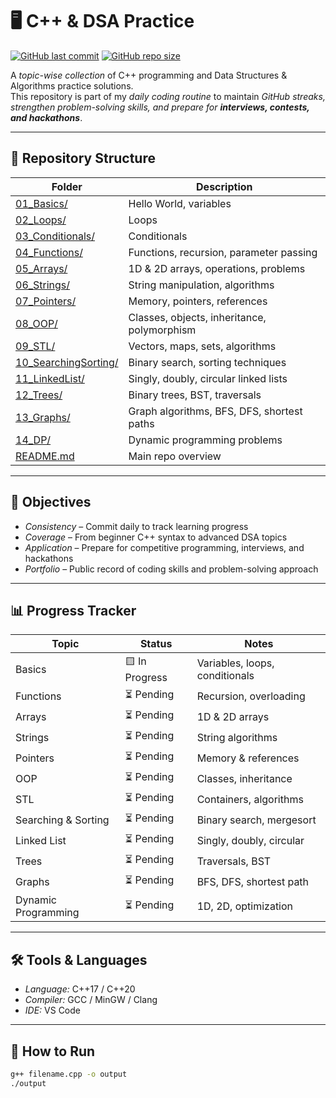 # 🖥 C++ & DSA Practice

[![GitHub last commit](https://img.shields.io/github/last-commit/Priyanshu-Thakur63/cpp-dsa-practice?color=green)](https://github.com/Priyanshu-Thakur63/CPP_DSA_practice/commits/main)
[![GitHub repo size](https://img.shields.io/github/repo-size/Priyanshu-Thakur63/cpp-dsa-practice)](https://github.com/Priyanshu-Thakur63/CPP_DSA_practice)

A *topic-wise collection* of C++ programming and Data Structures & Algorithms practice solutions.  
This repository is part of my *daily coding routine* to maintain *GitHub streaks, strengthen problem-solving skills, and prepare for **interviews, contests, and hackathons***.

---

## 📂 Repository Structure

| Folder | Description |
|--------|-------------|
| [01_Basics/](./01_Basics) | Hello World, variables |
| [02_Loops/](./02_Loops) | Loops |
| [03_Conditionals/](./03_Conditionals) | Conditionals |
| [04_Functions/](./04_Functions) | Functions, recursion, parameter passing |
| [05_Arrays/](./05_Arrays) | 1D & 2D arrays, operations, problems |
| [06_Strings/](./06_Strings) | String manipulation, algorithms |
| [07_Pointers/](./07_Pointers) | Memory, pointers, references |
| [08_OOP/](./08_OOP) | Classes, objects, inheritance, polymorphism |
| [09_STL/](./09_STL) | Vectors, maps, sets, algorithms |
| [10_SearchingSorting/](./10_SearchingSorting) | Binary search, sorting techniques |
| [11_LinkedList/](./11_LinkedList) | Singly, doubly, circular linked lists |
| [12_Trees/](./12_Trees) | Binary trees, BST, traversals |
| [13_Graphs/](./13_Graphs) | Graph algorithms, BFS, DFS, shortest paths |
| [14_DP/](./14_DP) | Dynamic programming problems |
| [README.md](./README.md) | Main repo overview |

---

## 🎯 Objectives
- *Consistency* – Commit daily to track learning progress  
- *Coverage* – From beginner C++ syntax to advanced DSA topics  
- *Application* – Prepare for competitive programming, interviews, and hackathons  
- *Portfolio* – Public record of coding skills and problem-solving approach  

---

## 📊 Progress Tracker

| Topic | Status | Notes |
|-------|--------|-------|
| Basics | 🟨 In Progress | Variables, loops, conditionals |
| Functions | ⏳ Pending | Recursion, overloading |
| Arrays | ⏳ Pending | 1D & 2D arrays |
| Strings | ⏳ Pending | String algorithms |
| Pointers | ⏳ Pending | Memory & references |
| OOP | ⏳ Pending | Classes, inheritance |
| STL | ⏳ Pending | Containers, algorithms |
| Searching & Sorting | ⏳ Pending | Binary search, mergesort |
| Linked List | ⏳ Pending | Singly, doubly, circular |
| Trees | ⏳ Pending | Traversals, BST |
| Graphs | ⏳ Pending | BFS, DFS, shortest path |
| Dynamic Programming | ⏳ Pending | 1D, 2D, optimization |

---

## 🛠 Tools & Languages
- *Language:* C++17 / C++20  
- *Compiler:* GCC / MinGW / Clang  
- *IDE:* VS Code  

---

## 📌 How to Run
```bash
g++ filename.cpp -o output
./output
```
